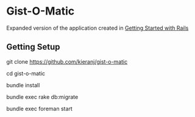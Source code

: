 # Gist-O-Matic

Expanded version of the application created in [Getting Started with Rails](https://github.com/kieranj/getting-started-with-rails)

## Getting Setup

  git clone https://github.com/kieranj/gist-o-matic

  cd gist-o-matic
  
  bundle install
  
  bundle exec rake db:migrate
  
  bundle exec foreman start
  
